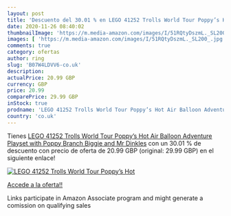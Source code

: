 ```yaml
---
layout: post
title: 'Descuento del 30.01 % en LEGO 41252 Trolls World Tour Poppy’s Hot'
date: 2020-11-26 08:40:02
thumbnailImage: 'https://m.media-amazon.com/images/I/51RQtyDszmL._SL200_.jpg'
images: [ 'https://m.media-amazon.com/images/I/51RQtyDszmL._SL200_.jpg' ]
comments: true
category: ofertas
author: ring
slug: 'B07W4LDVV6-co.uk'
description:
actualPrice: 20.99 GBP
currency: GBP
price: 20.99
comparePrice: 29.99 GBP
inStock: true
prodname: 'LEGO 41252 Trolls World Tour Poppy’s Hot Air Balloon Adventure Playset with Poppy  Branch  Biggie and Mr Dinkles'
country: 'co.uk'
---
```


Tienes [LEGO 41252 Trolls World Tour Poppy’s Hot Air Balloon Adventure Playset with Poppy  Branch  Biggie and Mr Dinkles](https://www.amazon.co.uk/dp/B07W4LDVV6/?tag=tolees0a-21) con un 30.01 % de descuento con precio de oferta de 20.99 GBP (original: 29.99 GBP) en el siguiente enlace!

[![LEGO 41252 Trolls World Tour Poppy’s Hot](https://m.media-amazon.com/images/I/51RQtyDszmL._SL200_.jpg)](https://www.amazon.co.uk/dp/B07W4LDVV6/?tag=tolees0a-21)

[Accede a la oferta!!](https://www.amazon.co.uk/dp/B07W4LDVV6/?tag=tolees0a-21)

Links participate in Amazon Associate program and might generate a comission on qualifying sales


